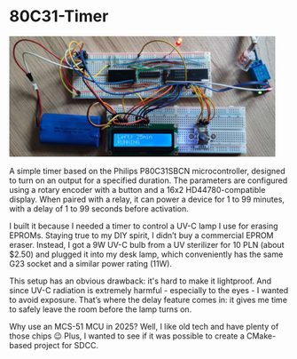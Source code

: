 # 80C31-Timer

<img src="img/timer.jpg" title="Timer" alt="Timer" width=480 />

<br />

A simple timer based on the Philips P80C31SBCN microcontroller, designed to turn on an output for a specified duration. The parameters are configured using a rotary encoder with a button and a 16x2 HD44780-compatible display. When paired with a relay, it can power a device for 1 to 99 minutes, with a delay of 1 to 99 seconds before activation.

I built it because I needed a timer to control a UV-C lamp I use for erasing EPROMs. Staying true to my DIY spirit, I didn’t buy a commercial EPROM eraser. Instead, I got a 9W UV-C bulb from a UV sterilizer for 10 PLN (about $2.50) and plugged it into my desk lamp, which conveniently has the same G23 socket and a similar power rating (11W).

This setup has an obvious drawback: it's hard to make it lightproof. And since UV-C radiation is extremely harmful - especially to the eyes - I wanted to avoid exposure. That’s where the delay feature comes in: it gives me time to safely leave the room before the lamp turns on.

Why use an MCS-51 MCU in 2025? Well, I like old tech and have plenty of those chips :wink: Plus, I wanted to see if it was possible to create a CMake-based project for SDCC.
